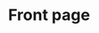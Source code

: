 ---
title: Front page
tableOfContentsImageUrl: ./images/title-images/foreword.jpg
titleImageUrl: ./images/title-images/foreword.jpg
weight: 1
---